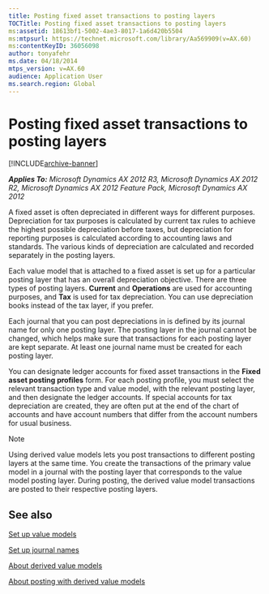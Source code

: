 ```yaml
---
title: Posting fixed asset transactions to posting layers
TOCTitle: Posting fixed asset transactions to posting layers
ms:assetid: 18613bf1-5002-4ae3-8017-1a6d420b5504
ms:mtpsurl: https://technet.microsoft.com/library/Aa569909(v=AX.60)
ms:contentKeyID: 36056098
author: tonyafehr
ms.date: 04/18/2014
mtps_version: v=AX.60
audience: Application User
ms.search.region: Global
---
```


# Posting fixed asset transactions to posting layers 


[!INCLUDE[archive-banner](includes/archive-banner.md)]


_**Applies To:** Microsoft Dynamics AX 2012 R3, Microsoft Dynamics AX 2012 R2, Microsoft Dynamics AX 2012 Feature Pack, Microsoft Dynamics AX 2012_

A fixed asset is often depreciated in different ways for different purposes. Depreciation for tax purposes is calculated by current tax rules to achieve the highest possible depreciation before taxes, but depreciation for reporting purposes is calculated according to accounting laws and standards. The various kinds of depreciation are calculated and recorded separately in the posting layers.

Each value model that is attached to a fixed asset is set up for a particular posting layer that has an overall depreciation objective. There are three types of posting layers. **Current** and **Operations** are used for accounting purposes, and **Tax** is used for tax depreciation. You can use depreciation books instead of the tax layer, if you prefer.

Each journal that you can post depreciations in is defined by its journal name for only one posting layer. The posting layer in the journal cannot be changed, which helps make sure that transactions for each posting layer are kept separate. At least one journal name must be created for each posting layer.

You can designate ledger accounts for fixed asset transactions in the **Fixed asset posting profiles** form. For each posting profile, you must select the relevant transaction type and value model, with the relevant posting layer, and then designate the ledger accounts. If special accounts for tax depreciation are created, they are often put at the end of the chart of accounts and have account numbers that differ from the account numbers for usual business.


> [!NOTE]
> <P>Using derived value models lets you post transactions to different posting layers at the same time. You create the transactions of the primary value model in a journal with the posting layer that corresponds to the value model posting layer. During posting, the derived value model transactions are posted to their respective posting layers.</P>



## See also

[Set up value models](set-up-value-models.md)

[Set up journal names](set-up-journal-names.md)

[About derived value models](about-derived-value-models.md)

[About posting with derived value models](about-posting-with-derived-value-models.md)

  


